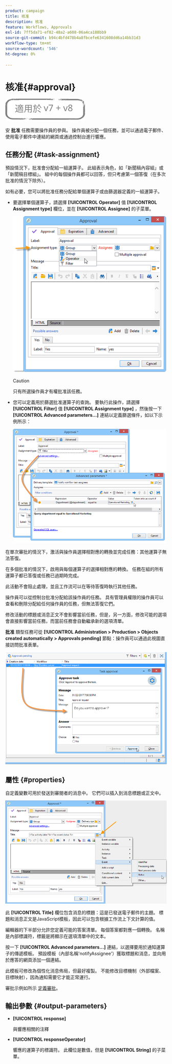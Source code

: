```yaml
---
product: campaign
title: 核准
description: 核准
feature: Workflows, Approvals
exl-id: 7ff5da71-ef82-48a2-a608-06a4ca188bb9
source-git-commit: b94c4bfd478b4a8fbcefe6341608dd6a14bb31d3
workflow-type: tm+mt
source-wordcount: '546'
ht-degree: 0%

---
```


# 核准{#approval}

![](../../assets/common.svg)

安 **批准** 任務需要操作員的參與。 操作員被分配一個任務，並可以通過電子郵件、使用電子郵件中連結的網頁或通過控制台進行響應。

## 任務分配 {#task-assignment}

預設情況下，批准會分配給一組運算子。 此組表示角色，如「新聞稿內容組」或「新聞稿目標組」。 組中的每個操作員都可以回答，但只考慮第一個答復（在多次批准的情況下除外）。

如有必要，您可以將批准任務分配給單個運算子或由篩選器定義的一組運算子。

* 要選擇單個運算子，請選擇 **[!UICONTROL Operator]** 值 **[!UICONTROL Assignment type]** 欄位，並在 **[!UICONTROL Assignee]** 的子菜單。

   ![](assets/s_advuser_validation_box_assign.png)

   >[!CAUTION]
   >
   >只有所選操作員才有權批准該任務。

* 您可以定義用於篩選批准運算子的查詢。 要執行此操作，請選擇 **[!UICONTROL Filter]** 值 **[!UICONTROL Assignment type]** ，然後按一下 **[!UICONTROL Advanced parameters...]** 連結以定義篩選條件，如以下示例所示：

   ![](assets/s_advuser_validation_box_filter.png)

在單次審批的情況下，激活與操作員選擇相對應的轉換並完成任務：其他運算子無法答復。

在多個批准的情況下，啟用與每個運算子的選擇相對應的轉換。 任務在組的所有運算子都已答復或任務已過期時完成。

此活動不會阻止處理，並且工作流可以在等待答復時執行其他任務。

操作員可以從控制台批准分配給該操作員的任務。 具有管理員權限的操作員可以查看和刪除分配給任何操作員的任務，但無法答復它們。

修改活動的標題或消息正文不會影響當前任務，但是，另一方面，修改可能的選項會直接影響當前任務，而當前任務會自動繼承新的選項清單。

**批准** 類型任務可從 **[!UICONTROL Administration > Production > Objects created automatically > Approvals pending]** 節點：操作員可以通過此視圖直接訪問批准表單。

![](assets/s_advuser_validation_from_console.png)

## 屬性 {#properties}

自定義變數可用於發送到審閱者的消息中。 它們可以插入到消息標題或正文中。

![](assets/edit_validation.png)

此 **[!UICONTROL Title]** 欄位包含消息的標題：這是已發送電子郵件的主題。 標題和消息正文是JavaScript模板，因此可以包含根據工作流上下文計算的值。

編輯器的下半部分允許您定義可能的答案清單。 每個答案都對應一個轉換。 名稱是內部標識符，標籤是將顯示在選項清單中的文本。

按一下 **[!UICONTROL Advanced parameters...]** 連結，以選擇要用於通知運算子的傳遞模板。 預設模板（內部名稱&#39;notifyAssignee&#39;）獲取標題和消息，並向用於應答的網頁添加一個連結。

此模板可修改為個性化消息佈局，但最好複製。 不能修改目標機制（外部檔案、目標映射），因為通知需要它才能正常運行。

審批示例如所示 [定義審批](defining-approvals.md)。

## 輸出參數 {#output-parameters}

* **[!UICONTROL response]**

   與響應相關的注釋

* **[!UICONTROL responseOperator]**

   響應的運算子的標識符。 此欄位是數值，但是 **[!UICONTROL String]** 的子菜單。
